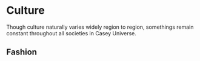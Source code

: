 # Culture

Though culture naturally varies widely region to region, somethings remain constant throughout all societies in Casey Universe.

## Fashion

